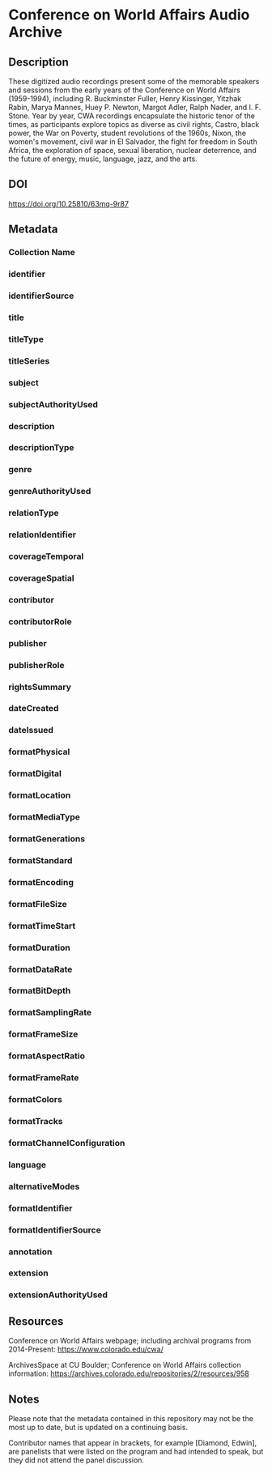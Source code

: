 # Conference on World Affairs Audio Archive
## Description
These digitized audio recordings present some of the memorable speakers and sessions from the early years of the Conference on World Affairs (1959-1994), including R. Buckminster Fuller, Henry Kissinger, Yitzhak Rabin, Marya Mannes, Huey P. Newton, Margot Adler, Ralph Nader, and I. F. Stone. Year by year, CWA recordings encapsulate the historic tenor of the times, as participants explore topics as diverse as civil rights, Castro, black power, the War on Poverty, student revolutions of the 1960s, Nixon, the women's movement, civil war in El Salvador, the fight for freedom in South Africa, the exploration of space, sexual liberation, nuclear deterrence, and the future of energy, music, language, jazz, and the arts. 
## DOI
https://doi.org/10.25810/63mq-9r87

## Metadata
### Collection Name
### identifier
### identifierSource
### title
### titleType
### titleSeries
### subject
### subjectAuthorityUsed
### description
### descriptionType
### genre
### genreAuthorityUsed
### relationType
### relationIdentifier
### coverageTemporal
### coverageSpatial
### contributor
### contributorRole
### publisher
### publisherRole
### rightsSummary
### dateCreated
### dateIssued
### formatPhysical
### formatDigital
### formatLocation
### formatMediaType
### formatGenerations
### formatStandard
### formatEncoding
### formatFileSize
### formatTimeStart
### formatDuration
### formatDataRate
### formatBitDepth
### formatSamplingRate
### formatFrameSize
### formatAspectRatio
### formatFrameRate
### formatColors
### formatTracks
### formatChannelConfiguration
### language
### alternativeModes
### formatIdentifier
### formatIdentifierSource
### annotation
### extension
### extensionAuthorityUsed

## Resources
Conference on World Affairs webpage; including archival programs from 2014-Present: https://www.colorado.edu/cwa/

ArchivesSpace at CU Boulder; Conference on World Affairs collection information: https://archives.colorado.edu/repositories/2/resources/958

## Notes
Please note that the metadata contained in this repository may not be the most up to date, but is updated on a continuing basis.

Contributor names that appear in brackets, for example [Diamond, Edwin], are panelists that were listed on the program and had intended to speak, but they did not attend the panel discussion.
